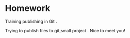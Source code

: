 # Homework
Training  publishing in Git .

Trying to publish files to git,small project . Nice to meet you!
